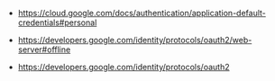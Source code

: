- https://cloud.google.com/docs/authentication/application-default-credentials#personal
- https://developers.google.com/identity/protocols/oauth2/web-server#offline


- https://developers.google.com/identity/protocols/oauth2
